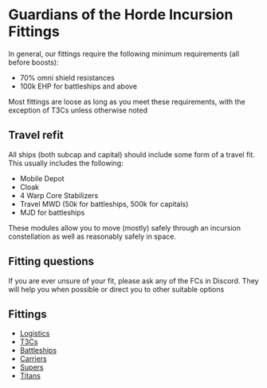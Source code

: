 # Guardians of the Horde Incursion Fittings

In general, our fittings require the following minimum requirements (all before boosts):

* 70% omni shield resistances
* 100k EHP for battleships and above

Most fittings are loose as long as you meet these requirements, with the exception of T3Cs unless otherwise noted

## Travel refit

All ships (both subcap and capital) should include some form of a travel fit. This usually includes the following:

* Mobile Depot
* Cloak
* 4 Warp Core Stabilizers
* Travel MWD (50k for battleships, 500k for capitals)
* MJD for battleships

These modules allow you to move (mostly) safely through an incursion constellation as well as reasonably safely in space.

## Fitting questions

If you are ever unsure of your fit, please ask any of the FCs in Discord. They will help you when possible or direct you to other suitable options

## Fittings

* [Logistics](logi.md)
* [T3Cs](T3Cs.md)
* [Battleships](battleships.md)
* [Carriers](carriers.md)
* [Supers](supers.md)
* [Titans](titans.md)
